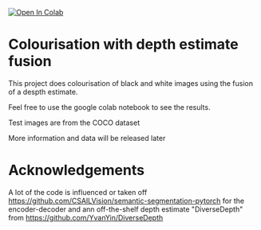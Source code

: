 [![Open In Colab](https://colab.research.google.com/assets/colab-badge.svg)](https://colab.research.google.com/drive/1u_tFWuItxkPTH8Sr-1nC8cCMev8dEsoJ#scrollTo=gcjlJzLlsEPA.ipynb)
# Colourisation with depth estimate fusion
 
This project does colourisation of black and white images using the fusion of a despth estimate.

Feel free to use the google colab notebook to see the results.

Test images are from the COCO dataset

More information and data will be released later

# Acknowledgements

A lot of the code is influenced or taken off https://github.com/CSAILVision/semantic-segmentation-pytorch for the encoder-decoder and ann off-the-shelf depth estimate "DiverseDepth" from https://github.com/YvanYin/DiverseDepth
